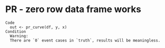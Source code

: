 # PR - zero row data frame works

    Code
      out <- pr_curve(df, y, x)
    Condition
      Warning:
      There are `0` event cases in `truth`, results will be meaningless.

